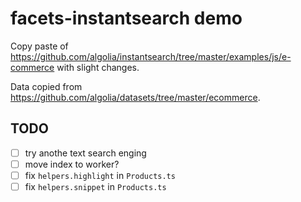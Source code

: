 # facets-instantsearch demo

Copy paste of https://github.com/algolia/instantsearch/tree/master/examples/js/e-commerce with slight changes.

Data copied from https://github.com/algolia/datasets/tree/master/ecommerce.

## TODO

- [ ] try anothe text search enging
- [ ] move index to worker?
- [ ] fix `helpers.highlight` in `Products.ts`
- [ ] fix `helpers.snippet` in `Products.ts`
